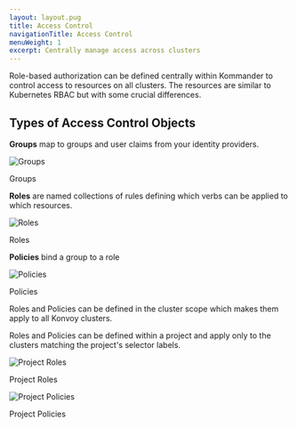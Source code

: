```yaml
---
layout: layout.pug
title: Access Control
navigationTitle: Access Control
menuWeight: 1
excerpt: Centrally manage access across clusters
---
```


Role-based authorization can be defined centrally within Kommander to control access to resources on all clusters. The resources are similar to Kubernetes RBAC but with some crucial differences.

## Types of Access Control Objects

**Groups** map to groups and user claims from your identity providers.

![Groups](/ksphere/kommander/img/Access-control-groups-table.png)

Groups

**Roles** are named collections of rules defining which verbs can be applied to which resources.

![Roles](/ksphere/kommander/img/Access-control-roles-table.png)

Roles

**Policies** bind a group to a role

![Policies](/ksphere/kommander/img/Access-control-policies-table.png)

Policies

Roles and Policies can be defined in the cluster scope which makes them apply to all Konvoy clusters.

Roles and Policies can be defined within a project and apply only to the clusters matching the project's selector labels.

![Project Roles](/ksphere/kommander/img/Project-roles-table.png)

Project Roles

![Project Policies](/ksphere/kommander/img/Project-policies-table.png)

Project Policies

